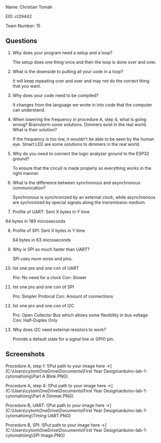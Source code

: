 Name: Christian Tomah

EID: ct29442

Team Number: 15

## Questions

1. Why does your program need a setup and a loop?

    The setup does one thing once and then the loop is done over and over.

2. What is the downside to putting all your code in a loop?

   It will keep repeating over and over and may not do the correct thing that you want.

3. Why does your code need to be compiled?

    It changes from the language we wrote in into code that the computer can understand.

4. When lowering the frequency in procedure A, step 4, what is going wrong? Brainstorm some solutions. Dimmers exist in the real world. What is their solution?

    If the frequency is too low, it wouldn't be able to be seen by the human eye. Smart LED are some solutions to dimmers in the real world.

5. Why do you need to connect the logic analyzer ground to the ESP32 ground?

    To ensure that the circuit is made properly so everything works in the right manner.

6. What is the difference between synchronous and asynchronous communication?

    Synchronous is synchronized by an external clock, while asynchronous are sychronized by special signals along the transmission medium.

7. Profile of UART: Sent X bytes in Y time 

  64 bytes in 189 microseconds

8. Profile of SPI: Sent X bytes in Y time

   64 bytes in 63 microseconds

9. Why is SPI so much faster than UART?

    SPI uses more wires and pins.

10. list one pro and one con of UART

    Pro: No need for a clock
    Con: Slower

11. list one pro and one con of SPI

    Pro: Simpler Protocal
    Con: Amount of connections

12. list one pro and one con of I2C

    Pro: Open Collector Bus which allows some flexibility in bus voltage
    Con: Half-Duplex Only

13. Why does I2C need external resistors to work?

    Provide a default state for a signal line or GPIO pin.

## Screenshots

Procedure A, step 1:
![Put path to your image here ->](C:\Users\cytom\OneDrive\Documents\First Year Design\arduino-lab-1-cytomah\img\Part A Blink.PNG)

Procedure A, step 4:
![Put path to your image here ->](C:\Users\cytom\OneDrive\Documents\First Year Design\arduino-lab-1-cytomah\img\Part A Dimmer.PNG)

Procedure B, UART:
![Put path to your image here ->](C:\Users\cytom\OneDrive\Documents\First Year Design\arduino-lab-1-cytomah\img\Timing UART.PNG)

Procedure B, SPI:
![Put path to your image here ->](C:\Users\cytom\OneDrive\Documents\First Year Design\arduino-lab-1-cytomah\img\SPI Image.PNG)
